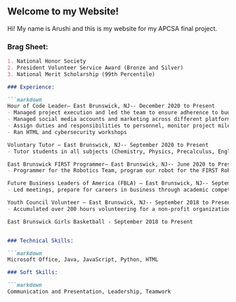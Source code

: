 ## Welcome to my Website!

Hi! My name is Arushi and this is my website for my APCSA final project. 
### Brag Sheet:

```markdown
1. National Honor Society
2. President Volunteer Service Award (Bronze and Silver)
3. National Merit Scholarship (99th Percentile)

### Experience:

```markdown
Hour of Code Leader— East Brunswick, NJ-- December 2020 to Present
- Managed project execution and led the team to ensure adherence to budget, schedule, and scope for the annual Hour of Code event.
- Managed social media accounts and marketing across different platforms. 
- Assign duties and responsibilities to personnel, monitor project milestones and deliverables.
- Ran HTML and cybersecurity workshops

Voluntary Tutor — East Brunswick, NJ-- September 2020 to Present
- Tutor students in all subjects (Chemistry, Physics, Precalculus, English etc.) and preparing them for the American Mathematics Contest 8 (AMC  8)

East Brunswick FIRST Programmer— East Brunswick, NJ-- June 2020 to Present
- Programmer for the Robotics Team, program our robot for the FIRST Robotics Competition 2021 and took part in the Game Design Challenge 

Future Business Leaders of America (FBLA) — East Brunswick, NJ-- September 2019 to Present
- Led meetings, prepare for careers in business through academic competitions (FBLA Competitive Events), leadership development, and educational programs

Youth Council Volunteer — East Brunswick, NJ-- September 2018 to Present
- Accumulated over 200 hours volunteering for a non-profit organization where I lead other young volunteers and work with kids with learning disabilities

East Brunswick Girls Basketball - September 2018 to Present


### Technical Skills:

```markdown
Microsoft Office, Java, JavaScript, Python, HTML  

### Soft Skills:    

```markdown
Communication and Presentation, Leadership, Teamwork            

```
